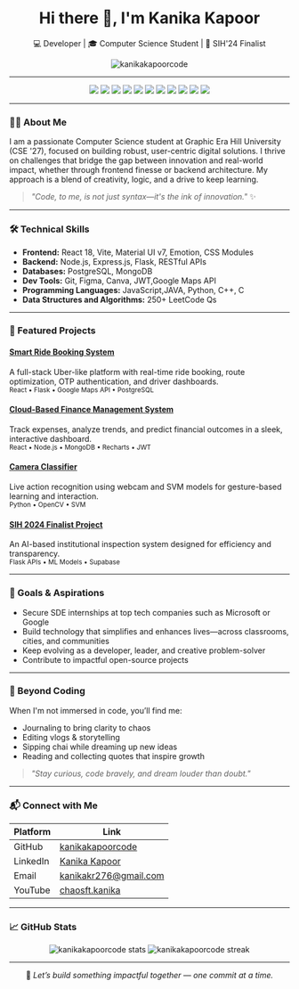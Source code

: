 <h1 align="center">Hi there 👋, I'm Kanika Kapoor</h1>
<p align="center">
  💻 Developer | 🎓 Computer Science Student | 🏅 SIH'24 Finalist  
</p>

<p align="center">
  <img src="https://komarev.com/ghpvc/?username=kanikakapoorcode&label=Profile%20views&color=0e75b6&style=flat" alt="kanikakapoorcode" />
</p>

---

<p align="center">
  <img src="https://img.shields.io/badge/Java-ED8B00?style=for-the-badge&logo=java&logoColor=white"/>
  <img src="https://img.shields.io/badge/LeetCode-000000?style=for-the-badge&logo=LeetCode&logoColor=#d16c06"/>
  <img src="https://img.shields.io/badge/-JavaScript-F7DF1E?logo=javascript&logoColor=black&style=for-the-badge" />
  <img src="https://img.shields.io/badge/-JavaScript-F7DF1E?logo=javascript&logoColor=black&style=for-the-badge" />
  <img src="https://img.shields.io/badge/-Python-3776AB?logo=python&logoColor=white&style=for-the-badge" />
  <img src="https://img.shields.io/badge/-C++-00599C?logo=c%2B%2B&logoColor=white&style=for-the-badge" />
  <img src="https://img.shields.io/badge/-React-61DAFB?logo=react&logoColor=black&style=for-the-badge" />
  <img src="https://img.shields.io/badge/-Node.js-339933?logo=node.js&logoColor=white&style=for-the-badge" />
  <img src="https://img.shields.io/badge/-Flask-000000?logo=flask&logoColor=white&style=for-the-badge" />
  <img src="https://img.shields.io/badge/-PostgreSQL-4169E1?logo=postgresql&logoColor=white&style=for-the-badge" />
  <img src="https://img.shields.io/badge/-MongoDB-47A248?logo=mongodb&logoColor=white&style=for-the-badge" />
</p>

---

### 👩‍💻 About Me

I am a passionate Computer Science student at Graphic Era Hill University (CSE '27), focused on building robust, user-centric digital solutions. I thrive on challenges that bridge the gap between innovation and real-world impact, whether through frontend finesse or backend architecture. My approach is a blend of creativity, logic, and a drive to keep learning.

> _"Code, to me, is not just syntax—it's the ink of innovation."_ ✨

---

### 🛠️ Technical Skills

- **Frontend:** React 18, Vite, Material UI v7, Emotion, CSS Modules  
- **Backend:** Node.js, Express.js, Flask, RESTful APIs  
- **Databases:** PostgreSQL, MongoDB
- **Dev Tools:** Git, Figma, Canva, JWT,Google Maps API 
- **Programming Languages:** JavaScript,JAVA, Python, C++, C  
- **Data Structures and Algorithms:** 250+ LeetCode Qs

---

### 🚀 Featured Projects

#### [Smart Ride Booking System](https://github.com/kanikakapoorcode/SmartRide-Frontend)
A full-stack Uber-like platform with real-time ride booking, route optimization, OTP authentication, and driver dashboards.  
<sub>React • Flask • Google Maps API • PostgreSQL</sub>

#### [Cloud-Based Finance Management System](https://github.com/kanikakapoorcode/cloud-based-finance-management-system)
Track expenses, analyze trends, and predict financial outcomes in a sleek, interactive dashboard.  
<sub>React • Node.js • MongoDB • Recharts • JWT</sub>

#### [Camera Classifier](https://github.com/kanikakapoorcode/Camera-Classifier)
Live action recognition using webcam and SVM models for gesture-based learning and interaction.  
<sub>Python • OpenCV • SVM</sub>

#### [SIH 2024 Finalist Project](https://github.com/kanikakapoorcode/SIH-2024-MAIN)
An AI-based institutional inspection system designed for efficiency and transparency.  
<sub>Flask APIs • ML Models • Supabase</sub>

---

### 🎯 Goals & Aspirations

- Secure SDE internships at top tech companies such as Microsoft or Google  
- Build technology that simplifies and enhances lives—across classrooms, cities, and communities  
- Keep evolving as a developer, leader, and creative problem-solver  
- Contribute to impactful open-source projects

---

### 🌱 Beyond Coding

When I'm not immersed in code, you’ll find me:
- Journaling to bring clarity to chaos  
- Editing vlogs & storytelling  
- Sipping chai while dreaming up new ideas  
- Reading and collecting quotes that inspire growth  

> _"Stay curious, code bravely, and dream louder than doubt."_

---

### 📬 Connect with Me

| Platform   | Link |
|------------|------|
| GitHub     | [kanikakapoorcode](https://github.com/kanikakapoorcode) |
| LinkedIn   | [Kanika Kapoor](https://linkedin.com/in/kanika-kapoor-532216286e) |
| Email      | kanikakr276@gmail.com |
| YouTube    | [chaosft.kanika](https://youtube.com/@ft.kanika_kapoor_27?si=QCWW9PDFnz3HkizC) |

---

### 📈 GitHub Stats

<p align="center">
  <img src="https://github-readme-stats.vercel.app/api?username=kanikakapoorcode&show_icons=true&theme=radical" alt="kanikakapoorcode stats" />
  <img src="https://github-readme-streak-stats.herokuapp.com/?user=kanikakapoorcode&theme=radical" alt="kanikakapoorcode streak" />
</p>

---

<p align="center">
  🌸 <i>Let’s build something impactful together — one commit at a time.</i>
</p>
